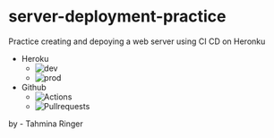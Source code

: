 # server-deployment-practice

Practice creating and depoying a web server using CI CD on Heronku  

- Heroku
  - ![dev](https://t-ringer-server-deploy-dev.herokuapp.com/)
  - ![prod](https://t-ringer-server-deploy-prod.herokuapp.com/)
- Github
  - ![Actions](https://github.com/Tahmina-Ringer-401-advanced-javascript/server-deployment-practice/actions)
  - ![Pullrequests](https://github.com/Tahmina-Ringer-401-advanced-javascript/server-deployment-practice/pull/1)

by - Tahmina Ringer
